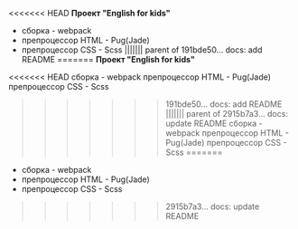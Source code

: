 <<<<<<< HEAD
**Проект "English for kids"**

* сборка - webpack
* препроцессор HTML - Pug(Jade)
* препроцессор CSS -  Scss
||||||| parent of 191bde50... docs: add README
=======
**Проект "English for kids"**

<<<<<<< HEAD
сборка - webpack
препроцессор HTML - Pug(Jade)
препроцессор CSS -  Scss
>>>>>>> 191bde50... docs: add README
||||||| parent of 2915b7a3... docs: update README
сборка - webpack
препроцессор HTML - Pug(Jade)
препроцессор CSS -  Scss
=======
* сборка - webpack
* препроцессор HTML - Pug(Jade)
* препроцессор CSS -  Scss
>>>>>>> 2915b7a3... docs: update README
